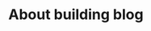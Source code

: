 ---
title: "About building blog"
permalink: /categories/blog-building
layout: category
author_profile: true
taxonomy: blog-building
---